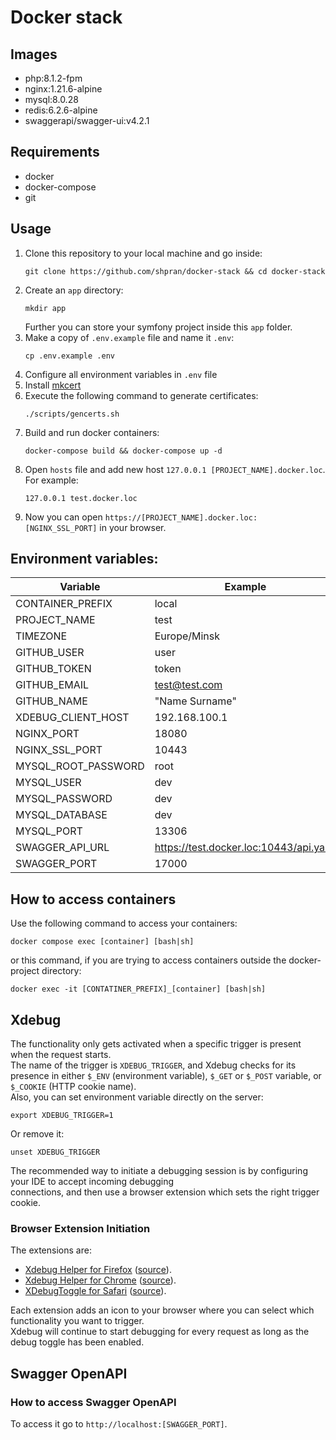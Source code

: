 # Docker stack

## Images
* php:8.1.2-fpm
* nginx:1.21.6-alpine
* mysql:8.0.28
* redis:6.2.6-alpine
* swaggerapi/swagger-ui:v4.2.1

## Requirements
* docker
* docker-compose
* git

## Usage
1. Clone this repository to your local machine and go inside:
   ```shell
   git clone https://github.com/shpran/docker-stack && cd docker-stack
   ```
2. Create an `app` directory:
   ```shell
   mkdir app
   ```
   Further you can store your symfony project inside this `app` folder.
3. Make a copy of `.env.example` file and name it `.env`:
   ```shell
   cp .env.example .env
   ```
4. Configure all environment variables in `.env` file
5. Install [mkcert](https://github.com/FiloSottile/mkcert#installation)
6. Execute the following command to generate certificates:
   ```shell
   ./scripts/gencerts.sh
   ```
7. Build and run docker containers:
   ```shell
   docker-compose build && docker-compose up -d
   ```
8. Open `hosts` file and add new host `127.0.0.1 [PROJECT_NAME].docker.loc`. For example:
   ```
   127.0.0.1 test.docker.loc
   ```
9. Now you can open `https://[PROJECT_NAME].docker.loc:[NGINX_SSL_PORT]` in your browser.

## Environment variables:
| Variable            | Example                                | Default |
|---------------------|----------------------------------------|---------|
| CONTAINER_PREFIX    | local                                  | -       |
| PROJECT_NAME        | test                                   | -       |
| TIMEZONE            | Europe/Minsk                           | -       |
| GITHUB_USER         | user                                   | -       |
| GITHUB_TOKEN        | token                                  | -       |
| GITHUB_EMAIL        | test@test.com                          | -       |
| GITHUB_NAME         | "Name Surname"                         | -       |
| XDEBUG_CLIENT_HOST  | 192.168.100.1                          | -       |
| NGINX_PORT          | 18080                                  | -       |
| NGINX_SSL_PORT      | 10443                                  | -       |
| MYSQL_ROOT_PASSWORD | root                                   | root    |
| MYSQL_USER          | dev                                    | dev     |
| MYSQL_PASSWORD      | dev                                    | dev     |
| MYSQL_DATABASE      | dev                                    | dev     |
| MYSQL_PORT          | 13306                                  | -       |
| SWAGGER_API_URL     | https://test.docker.loc:10443/api.yaml | -       |
| SWAGGER_PORT        | 17000                                  | -       |

## How to access containers
Use the following command to access your containers:
```shell
docker compose exec [container] [bash|sh]
```
or this command, if you are trying to access containers outside the docker-project directory:
```shell
docker exec -it [CONTATINER_PREFIX]_[container] [bash|sh]
```

## Xdebug
The functionality only gets activated when a specific trigger is present when the request starts.  
The name of the trigger is `XDEBUG_TRIGGER`, and Xdebug checks for its presence in either `$_ENV` (environment variable),
`$_GET` or `$_POST` variable, or `$_COOKIE` (HTTP cookie name).  
Also, you can set environment variable directly on the server:
```shell
export XDEBUG_TRIGGER=1
```
Or remove it:
```shell
unset XDEBUG_TRIGGER
```

The recommended way to initiate a debugging session is by configuring your IDE to accept incoming debugging  
connections, and then use a browser extension which sets the right trigger cookie.

### Browser Extension Initiation
The extensions are:
* [Xdebug Helper for Firefox](https://addons.mozilla.org/en-GB/firefox/addon/xdebug-helper-for-firefox/) ([source](https://github.com/BrianGilbert/xdebug-helper-for-firefox)).
* [Xdebug Helper for Chrome](https://chrome.google.com/extensions/detail/eadndfjplgieldjbigjakmdgkmoaaaoc) ([source](https://github.com/mac-cain13/xdebug-helper-for-chrome)).
* [XDebugToggle for Safari](https://apps.apple.com/app/safari-xdebug-toggle/id1437227804?mt=12) ([source](https://github.com/kampfq/SafariXDebugToggle)).

Each extension adds an icon to your browser where you can select which functionality you want to trigger.  
Xdebug will continue to start debugging for every request as long as the debug toggle has been enabled.

## Swagger OpenAPI
### How to access Swagger OpenAPI
To access it go to `http://localhost:[SWAGGER_PORT]`.
